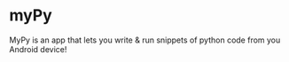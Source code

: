 # myPy
MyPy is an app that lets you write &amp; run snippets of python code from you Android device!
